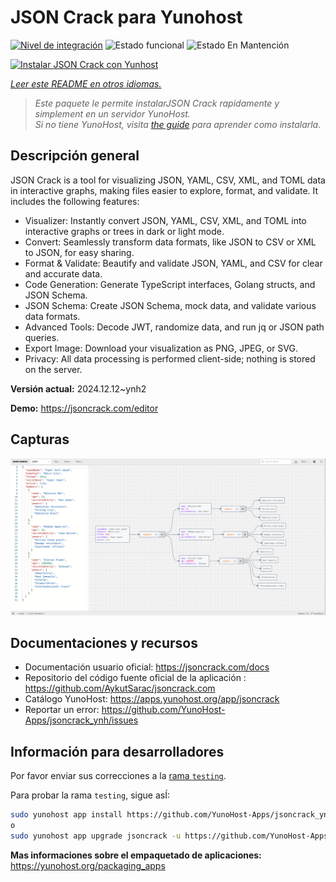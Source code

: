 <!--
Este archivo README esta generado automaticamente<https://github.com/YunoHost/apps/tree/master/tools/readme_generator>
No se debe editar a mano.
-->

# JSON Crack para Yunohost

[![Nivel de integración](https://apps.yunohost.org/badge/integration/jsoncrack)](https://ci-apps.yunohost.org/ci/apps/jsoncrack/)
![Estado funcional](https://apps.yunohost.org/badge/state/jsoncrack)
![Estado En Mantención](https://apps.yunohost.org/badge/maintained/jsoncrack)

[![Instalar JSON Crack con Yunhost](https://install-app.yunohost.org/install-with-yunohost.svg)](https://install-app.yunohost.org/?app=jsoncrack)

*[Leer este README en otros idiomas.](./ALL_README.md)*

> *Este paquete le permite instalarJSON Crack rapidamente y simplement en un servidor YunoHost.*  
> *Si no tiene YunoHost, visita [the guide](https://yunohost.org/install) para aprender como instalarla.*

## Descripción general

JSON Crack is a tool for visualizing JSON, YAML, CSV, XML, and TOML data in interactive graphs, making files easier to explore, format, and validate. It includes the following features:
- Visualizer: Instantly convert JSON, YAML, CSV, XML, and TOML into interactive graphs or trees in dark or light mode.
- Convert: Seamlessly transform data formats, like JSON to CSV or XML to JSON, for easy sharing.
- Format & Validate: Beautify and validate JSON, YAML, and CSV for clear and accurate data.
- Code Generation: Generate TypeScript interfaces, Golang structs, and JSON Schema.
- JSON Schema: Create JSON Schema, mock data, and validate various data formats.
- Advanced Tools: Decode JWT, randomize data, and run jq or JSON path queries.
- Export Image: Download your visualization as PNG, JPEG, or SVG.
- Privacy: All data processing is performed client-side; nothing is stored on the server.


**Versión actual:** 2024.12.12~ynh2

**Demo:** <https://jsoncrack.com/editor>

## Capturas

![Captura de JSON Crack](./doc/screenshots/jsoncrack.png)

## Documentaciones y recursos

- Documentación usuario oficial: <https://jsoncrack.com/docs>
- Repositorio del código fuente oficial de la aplicación : <https://github.com/AykutSarac/jsoncrack.com>
- Catálogo YunoHost: <https://apps.yunohost.org/app/jsoncrack>
- Reportar un error: <https://github.com/YunoHost-Apps/jsoncrack_ynh/issues>

## Información para desarrolladores

Por favor enviar sus correcciones a la [rama `testing`](https://github.com/YunoHost-Apps/jsoncrack_ynh/tree/testing).

Para probar la rama `testing`, sigue asÍ:

```bash
sudo yunohost app install https://github.com/YunoHost-Apps/jsoncrack_ynh/tree/testing --debug
o
sudo yunohost app upgrade jsoncrack -u https://github.com/YunoHost-Apps/jsoncrack_ynh/tree/testing --debug
```

**Mas informaciones sobre el empaquetado de aplicaciones:** <https://yunohost.org/packaging_apps>
